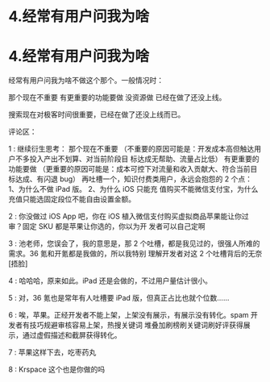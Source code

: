 # 4.经常有用户问我为啥

# 4.经常有用户问我为啥

经常有用户问我为啥不做这个那个。一般情况时：

那个现在不重要 有更重要的功能要做 没资源做 已经在做了还没上线。

搜索现在对极客时间很重要，已经在做了还没上线而已。

评论区：

1 : 继续衍生思考： 那个现在不重要 （不重要的原因可能是：开发成本高但触达用户不多投入产出不划算、对当前阶段目 标达成无帮助、流量占比低） 有更重要的功能要做 （更重要的原因可能是：成本可控下对流量和收入贡献大、符合当前目 标达成、有闪退 bug） 再吐槽一个，知识付费类用户，永远会抱怨的 2 个点： 1、为什么不做 iPad 版。 2、为什么 iOS 只能充 值购买不能微信支付宝，为什么充值只能选固定段位不能自由设置金额。

2 : 你没做过 iOS App 吧，你在 iOS 植入微信支付购买虚拟商品苹果能让你过审？固定 SKU 都是苹果让你选的，你以为开 发者可以自己定啊

3 : 池老师，您误会了，我的意思是，那 2 个吐槽，都是我见过的，很强人所难的需求。36 氪和开氪都是我做的，所以我特别 理解开发者对这 2 个吐槽背后的无奈[捂脸]

4 : 哈哈哈，原来如此。iPad 还是会做的，不过用户量估计很小。

5 : 对，36 氪也是常年有人吐槽要 iPad 版，但真正占比也就个位数……

6 : 唉，苹果。正经开发者不能上架，上架没有展示，有展示没有转化。spam 开发者有技巧规避审核容易上架，热搜关键词 堆叠加刷榜刷关键词刷好评获得展示，通过虚假描述和截屏获得转化。

7 : 苹果这样下去，吃枣药丸

8 : Krspace 这个也是你做的吗